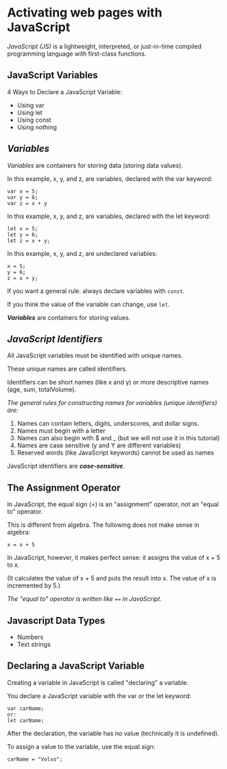 # **Activating web pages with JavaScript**

*JavaScript (JS)* is a lightweight, interpreted, or just-in-time compiled programming language with first-class functions.

## **JavaScript Variables**

4 Ways to Declare a JavaScript Variable:

- Using var
- Using let
- Using const
- Using nothing

## *Variables*

*Variables* are containers for storing data (storing data values).

In this example, x, y, and z, are variables, declared with the var keyword:

```Example
var x = 5;
var y = 6;
var z = x + y
```

In this example, x, y, and z, are variables, declared with the let keyword:

```Example
let x = 5;
let y = 6;
let z = x + y;
```

In this example, x, y, and z, are undeclared variables:

```Example
x = 5;
y = 6;
z = x + y;
```

If you want a general rule: always declare variables with `const`.

If you think the value of the variable can change, use `let`.

***Variables*** are containers for storing values.

## ***JavaScript Identifiers***

All JavaScript variables must be identified with unique names.

These unique names are called identifiers.

Identifiers can be short names (like x and y) or more descriptive names (age, sum, totalVolume).

*The general rules for constructing names for variables (unique identifiers) are:*

1. Names can contain letters, digits, underscores, and dollar signs.
2. Names must begin with a letter
3. Names can also begin with $ and _ (but we will not use it in this tutorial)
4. Names are case sensitive (y and Y are different variables)
5. Reserved words (like JavaScript keywords) cannot be used as names

JavaScript identifiers are ***case-sensitive***.

## **The Assignment Operator**

In JavaScript, the equal sign (=) is an "assignment" operator, not an "equal to" operator.

This is different from algebra. The following does not make sense in algebra:

```x = x + 5```

In JavaScript, however, it makes perfect sense: it assigns the value of x + 5 to x.

(It calculates the value of x + 5 and puts the result into x. The value of x is incremented by 5.)

*The "equal to" operator is written like `==` in JavaScript.*

## Javascript Data Types

- Numbers
- Text strings

## Declaring a JavaScript Variable

Creating a variable in JavaScript is called "declaring" a variable.

You declare a JavaScript variable with the var or the let keyword:

```
var carName;
or:
let carName;
```

After the declaration, the variable has no value (technically it is undefined).

To assign a value to the variable, use the equal sign:

```
carName = "Volvo";
```

